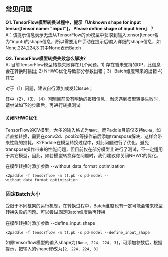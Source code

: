 ## 常见问题

**Q1. TensorFlow模型转换过程中，提示『Unknown shape for input tensor[tensor name: "input"]， Please define shape of input here』？**  
A：该提示信息表示无法从TensorFlow的pb模型中获取到输入tensor(tensor名为"input:)的shape信息，所以需要用户手动在提示后输入详细的shape信息，如None,224,224,3 其中None表示Batch 


**Q2. TensorFlow模型转换失败怎么解决?**  
A: 目前TensorFlow模型转换失败存在几个问题。1) 存在暂未支持的OP，此信息会在转换时输出; 2) NHWC优化导致部分参数出错；3）Batch维度带来的出错 4）其它

对于（1）问题，建议自行添加或发起Issue；

其中（2）、(3)、（4）问题目前没有明确的报错信息，当您遇到模型转换失败时，请尝试如下的步骤后，再进行转换测试

#### 关闭NHWC优化
TensorFlow的CV模型，大多的输入格式为`NHWC`，而Paddle目前仅支持`NCHW`，如若直接转换，需要在conv2d、pool2d等操作前后添加transpose解决，这样会带来性能的损耗。X2Paddle在模型转换过程中，对此问题进行了优化，避免transpose操作带来的性能问题，但目前仅在部分模型上进行了测试，不一定适用于其它模型，因此，如若模型转换存在问题时，我们建议你关闭NHWC的优化。

在模型转换时添加参数 --without_data_format_optimization
```
x2paddle -f tensorflow -m tf.pb -s pd-model --without_data_format_optimization
```

### 固定Batch大小
受限于不同框架的运行机制，在转换过程中，Batch维度也有一定可能会带来模型转换失败的问题。可以尝试固定Batch维度后再转换

在模型转换时添加参数 --define_input_shape
```
x2paddle -f tensorflow -m tf.pb -s pd-model --define_input_shape
```
如原tensorflow模型的输入shape为`[None, 224, 224, 3]`，可添加参数后，根据提示，把输入的shape修改为`[2, 224, 224, 3]`
